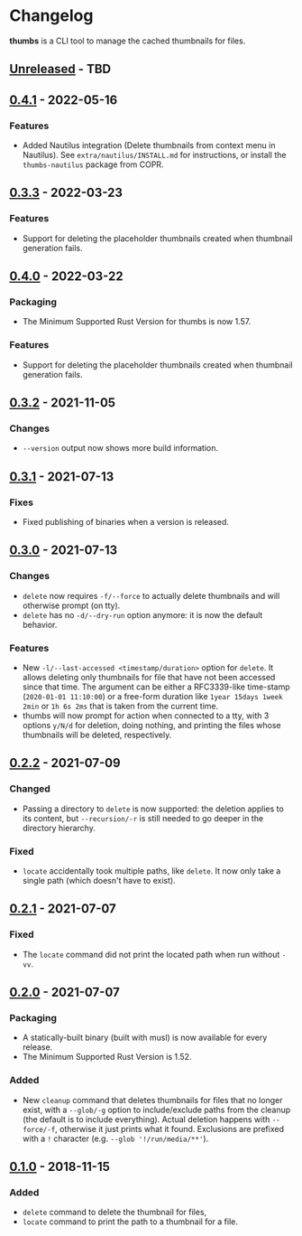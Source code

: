 # Changelog

**thumbs** is a CLI tool to manage the cached thumbnails for files.
<!-- next-header -->
## [Unreleased] - TBD

## [0.4.1] - 2022-05-16

### Features

* Added Nautilus integration (Delete thumbnails from context menu in Nautilus). See `extra/nautilus/INSTALL.md` for instructions, or install the `thumbs-nautilus` package from COPR.

## [0.3.3] - 2022-03-23

### Features

* Support for deleting the placeholder thumbnails created when thumbnail generation fails.

## [0.4.0] - 2022-03-22

### Packaging

* The Minimum Supported Rust Version for thumbs is now 1.57.

### Features

* Support for deleting the placeholder thumbnails created when thumbnail generation fails.

## [0.3.2] - 2021-11-05

### Changes

* `--version` output now shows more build information.

## [0.3.1] - 2021-07-13

### Fixes

* Fixed publishing of binaries when a version is released.

## [0.3.0] - 2021-07-13

### Changes

* `delete` now requires `-f/--force` to actually delete thumbnails and will otherwise prompt (on tty).
* `delete` has no `-d/--dry-run` option anymore: it is now the default behavior.

### Features

* New `-l/--last-accessed <timestamp/duration>` option for `delete`. It allows deleting only thumbnails for file that have not been accessed since that time. The argument can be either a RFC3339-like time-stamp (`2020-01-01 11:10:00`) or a free-form duration like `1year 15days 1week 2min` or `1h 6s 2ms` that is taken from the current time.
* thumbs will now prompt for action when connected to a tty, with 3 options `y/N/d` for deletion, doing nothing, and printing the files whose thumbnails will be deleted, respectively.

## [0.2.2] - 2021-07-09

### Changed

* Passing a directory to `delete` is now supported: the deletion applies to its content, but `--recursion/-r` is still needed to go deeper in the directory hierarchy.

### Fixed

* `locate` accidentally took multiple paths, like `delete`. It now only take a single path (which doesn't have to exist).

## [0.2.1] - 2021-07-07

### Fixed

* The `locate` command did not print the located path when run without `-vv`.

## [0.2.0] - 2021-07-07

### Packaging

* A statically-built binary (built with musl) is now available for every release.
* The Minimum Supported Rust Version is 1.52.

### Added

* New `cleanup` command that deletes thumbnails for files that no longer exist, with a `--glob/-g` option to include/exclude paths from the cleanup (the default is to include everything). Actual deletion happens with `--force/-f`, otherwise it just prints what it found. Exclusions are prefixed with a `!` character (e.g. `--glob '!/run/media/**'`).

## [0.1.0] - 2018-11-15

### Added

* `delete` command to delete the thumbnail for files,
* `locate` command to print the path to a thumbnail for a file.

<!-- next-url -->
[Unreleased]: https://github.com/gourlaysama/thumbs/compare/v0.4.1...HEAD
[0.4.1]: https://github.com/gourlaysama/thumbs/compare/v0.4.0...v0.4.1
[0.4.0]: https://github.com/gourlaysama/thumbs/compare/v0.3.2...v0.4.0
[0.3.3]: https://github.com/gourlaysama/thumbs/compare/v0.3.2...v0.3.3
[0.3.2]: https://github.com/gourlaysama/thumbs/compare/v0.3.1...v0.3.2
[0.3.1]: https://github.com/gourlaysama/thumbs/compare/v0.3.0...v0.3.1
[0.3.0]: https://github.com/gourlaysama/thumbs/compare/v0.2.2...v0.3.0
[0.2.2]: https://github.com/gourlaysama/thumbs/compare/v0.2.1...v0.2.2
[0.2.1]: https://github.com/gourlaysama/thumbs/compare/v0.2.0...v0.2.1
[0.2.0]: https://github.com/gourlaysama/thumbs/compare/v0.1.0...v0.2.0
[0.1.0]: https://github.com/gourlaysama/thumbs/compare/01aa716...v0.1.0
